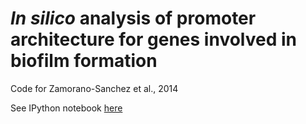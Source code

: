 # _In silico_ analysis of promoter architecture for genes involved in biofilm formation

Code for Zamorano-Sanchez et al., 2014

See IPython notebook [here](http://nbviewer.ipython.org/github/sefakilic/vibrio-biofilm-formation/blob/master/promoter_architecture_notebook.ipynb)
